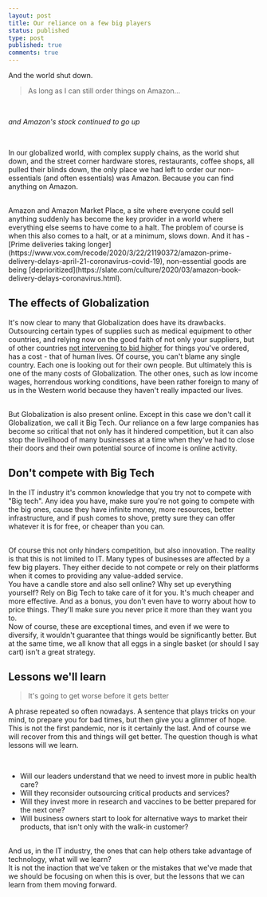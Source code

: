 ```yaml
---
layout: post
title: Our reliance on a few big players
status: published
type: post
published: true
comments: true   
---
```



And the world shut down.


> As long as I can still order things on Amazon...

<br/>

*and Amazon's stock continued to go up*

<br/>



In our globalized world, with complex supply chains, as the world shut down, and the street corner hardware stores, restaurants, coffee shops, all pulled
their blinds down, the only place we had left to order our non-essentials (and often essentials) was Amazon. Because you can find anything on Amazon. 

<br/>
Amazon and Amazon Market Place, a site where everyone could sell anything suddenly has become the key provider in a world
where everything else seems to have come to a halt. The problem of course is when this also comes to a halt, or at a minimum, slows down. And it has - 
[Prime deliveries taking longer](https://www.vox.com/recode/2020/3/22/21190372/amazon-prime-delivery-delays-april-21-coronavirus-covid-19), non-essential goods are being [deprioritized](https://slate.com/culture/2020/03/amazon-book-delivery-delays-coronavirus.html). 

## The effects of Globalization

It's now clear to many that Globalization does have its drawbacks. Outsourcing certain types of supplies such as medical equipment to
other countries, and relying now on the good faith of not only your suppliers, but of other countries [not intervening to bid higher](https://www.theguardian.com/world/2020/apr/03/mask-wars-coronavirus-outbidding-demand) for things you've ordered, has a cost - that of human lives. 
Of course, you can't blame any single country. Each one is looking out for their own people. But ultimately this is one of the many costs of Globalization. The other ones, such 
as low income wages, horrendous working conditions, have been rather foreign to many of us in the Western world because they haven't really impacted our lives. 

<br/>
But Globalization is also present online. Except in this case we don't call it Globalization, we call it Big Tech. Our reliance on a few large companies has become
so critical that not only has it hindered competition, but it can also stop the livelihood of many businesses at a time when they've had to close their 
doors and their own potential source of income is online activity. 

## Don't compete with Big Tech

In the IT industry it's common knowledge that you try not to compete with "Big tech". Any idea you have, make
sure you're not going to compete with the big ones, cause they have infinite money, more resources, better infrastructure, 
and if push comes to shove, pretty sure they can offer whatever it is for free, or cheaper than you can. 

<br/>
Of course this not only hinders competition, but also innovation. The reality is that this is not limited to IT. Many types of businesses are affected by a few big players. They either decide to not compete
or rely on their platforms when it comes to providing any value-added service. 

<br/>
You have a candle store and also sell online? Why set up everything yourself? Rely on
Big Tech to take care of it for you. It's much cheaper and more effective. And as a bonus, you don't even have to worry about how to price things. They'll make sure you
never price it more than they want you to. 

<br/>
Now of course, these are exceptional times, and even if we were to diversify, it wouldn't guarantee that things would be significantly better. But at the
same time, we all know that all eggs in a single basket (or should I say cart) isn't a great strategy. 

## Lessons we'll learn

> It's going to get worse before it gets better


A phrase repeated so often nowadays. A sentence that plays tricks on your mind, to prepare you for bad times, but then give you a glimmer of hope. This is not the first pandemic, nor is it certainly the last. And of course we will recover from this and things will get better. The question though
is what lessons will we learn. 

<br/>

* Will our leaders understand that we need to invest more in public health care?
* Will they reconsider outsourcing critical products and services? 
* Will they invest more in research and vaccines to be better prepared for the next one?
* Will business owners start to look for alternative ways to market their products, that isn't only with the walk-in customer?

<br/>
And us, in the IT industry, the ones that can help others take advantage of technology, what will we learn?

<br/>
It is not the inaction that we've taken or the mistakes that we've made that we should be focusing on when this is over, but the lessons that we can
learn from them moving forward. 